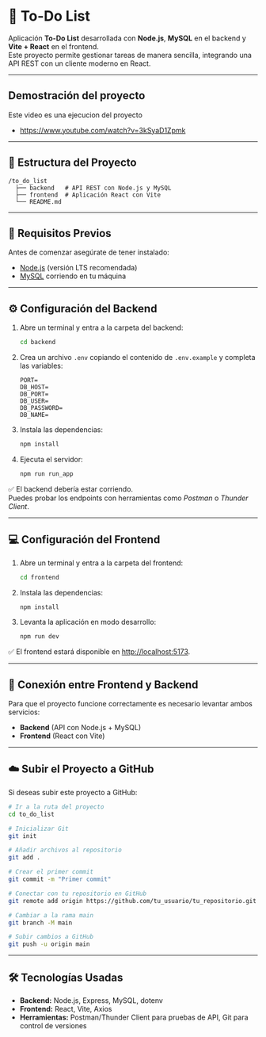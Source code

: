 # 📝 To-Do List

Aplicación **To-Do List** desarrollada con **Node.js**, **MySQL** en el backend y **Vite + React** en el frontend.  
Este proyecto permite gestionar tareas de manera sencilla, integrando una API REST con un cliente moderno en React.  

---
## Demostración del proyecto
Este video es una ejecucion del proyecto
- https://www.youtube.com/watch?v=3kSyaD1Zpmk
---


## 📂 Estructura del Proyecto
```
/to_do_list
  ├── backend   # API REST con Node.js y MySQL
  ├── frontend  # Aplicación React con Vite
  └── README.md
```

---
## 🚀 Requisitos Previos
Antes de comenzar asegúrate de tener instalado:
- [Node.js](https://nodejs.org/) (versión LTS recomendada)
- [MySQL](https://dev.mysql.com/downloads/) corriendo en tu máquina
---

## ⚙️ Configuración del Backend
1. Abre un terminal y entra a la carpeta del backend:
   ```bash
   cd backend
   ```
2. Crea un archivo `.env` copiando el contenido de `.env.example` y completa las variables:
   ```env
   PORT=
   DB_HOST=
   DB_PORT=
   DB_USER=
   DB_PASSWORD=
   DB_NAME=
   ```
3. Instala las dependencias:
   ```bash
   npm install
   ```
4. Ejecuta el servidor:
   ```bash
   npm run run_app
   ```
✅ El backend debería estar corriendo.  
Puedes probar los endpoints con herramientas como *Postman* o *Thunder Client*.  

---

## 💻 Configuración del Frontend
1. Abre un terminal y entra a la carpeta del frontend:
   ```bash
   cd frontend
   ```
2. Instala las dependencias:
   ```bash
   npm install
   ```
3. Levanta la aplicación en modo desarrollo:
   ```bash
   npm run dev
   ```
✅ El frontend estará disponible en [http://localhost:5173](http://localhost:5173).  

---

## 🔗 Conexión entre Frontend y Backend
Para que el proyecto funcione correctamente es necesario levantar ambos servicios:
- **Backend** (API con Node.js + MySQL)
- **Frontend** (React con Vite)

---

## ☁️ Subir el Proyecto a GitHub
Si deseas subir este proyecto a GitHub:
```bash
# Ir a la ruta del proyecto
cd to_do_list

# Inicializar Git
git init

# Añadir archivos al repositorio
git add .

# Crear el primer commit
git commit -m "Primer commit"

# Conectar con tu repositorio en GitHub
git remote add origin https://github.com/tu_usuario/tu_repositorio.git

# Cambiar a la rama main
git branch -M main

# Subir cambios a GitHub
git push -u origin main
```

---

## 🛠️ Tecnologías Usadas
- **Backend:** Node.js, Express, MySQL, dotenv
- **Frontend:** React, Vite, Axios
- **Herramientas:** Postman/Thunder Client para pruebas de API, Git para control de versiones
